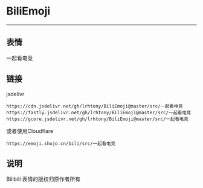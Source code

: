 # BiliEmoji
---
## 表情
一起看电竞
## 链接
jsdelivr
```
https://cdn.jsdelivr.net/gh/lrhtony/BiliEmoji@master/src/一起看电竞
https://fastly.jsdelivr.net/gh/lrhtony/BiliEmoji@master/src/一起看电竞
https://gcore.jsdelivr.net/gh/lrhtony/BiliEmoji@master/src/一起看电竞
```
或者使用Cloudflare
```
https://emoji.shojo.cn/bili/src/一起看电竞
```
## 说明
Bilibili 表情的版权归原作者所有
